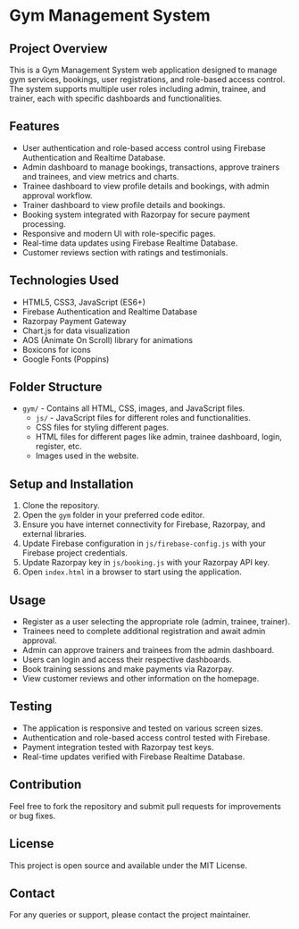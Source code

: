 # Gym Management System

## Project Overview
This is a Gym Management System web application designed to manage gym services, bookings, user registrations, and role-based access control. The system supports multiple user roles including admin, trainee, and trainer, each with specific dashboards and functionalities.

## Features
- User authentication and role-based access control using Firebase Authentication and Realtime Database.
- Admin dashboard to manage bookings, transactions, approve trainers and trainees, and view metrics and charts.
- Trainee dashboard to view profile details and bookings, with admin approval workflow.
- Trainer dashboard to view profile details and bookings.
- Booking system integrated with Razorpay for secure payment processing.
- Responsive and modern UI with role-specific pages.
- Real-time data updates using Firebase Realtime Database.
- Customer reviews section with ratings and testimonials.

## Technologies Used
- HTML5, CSS3, JavaScript (ES6+)
- Firebase Authentication and Realtime Database
- Razorpay Payment Gateway
- Chart.js for data visualization
- AOS (Animate On Scroll) library for animations
- Boxicons for icons
- Google Fonts (Poppins)

## Folder Structure
- `gym/` - Contains all HTML, CSS, images, and JavaScript files.
  - `js/` - JavaScript files for different roles and functionalities.
  - CSS files for styling different pages.
  - HTML files for different pages like admin, trainee dashboard, login, register, etc.
  - Images used in the website.

## Setup and Installation
1. Clone the repository.
2. Open the `gym` folder in your preferred code editor.
3. Ensure you have internet connectivity for Firebase, Razorpay, and external libraries.
4. Update Firebase configuration in `js/firebase-config.js` with your Firebase project credentials.
5. Update Razorpay key in `js/booking.js` with your Razorpay API key.
6. Open `index.html` in a browser to start using the application.

## Usage
- Register as a user selecting the appropriate role (admin, trainee, trainer).
- Trainees need to complete additional registration and await admin approval.
- Admin can approve trainers and trainees from the admin dashboard.
- Users can login and access their respective dashboards.
- Book training sessions and make payments via Razorpay.
- View customer reviews and other information on the homepage.

## Testing
- The application is responsive and tested on various screen sizes.
- Authentication and role-based access control tested with Firebase.
- Payment integration tested with Razorpay test keys.
- Real-time updates verified with Firebase Realtime Database.

## Contribution
Feel free to fork the repository and submit pull requests for improvements or bug fixes.

## License
This project is open source and available under the MIT License.

## Contact
For any queries or support, please contact the project maintainer.
